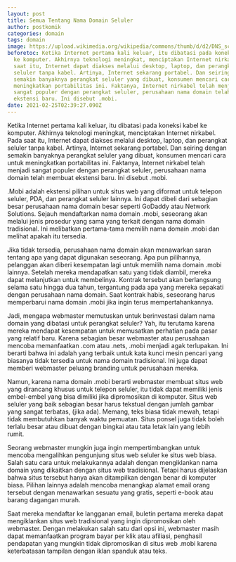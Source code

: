 ```yaml
---
layout: post
title: Semua Tentang Nama Domain Seluler
author: postkomik
categories: domain
tags: domain
image: https://upload.wikimedia.org/wikipedia/commons/thumb/d/d2/DNS_schema.svg/1024px-DNS_schema.svg.png
beforetoc: Ketika Internet pertama kali keluar, itu dibatasi pada koneksi kabel
  ke komputer. Akhirnya teknologi meningkat, menciptakan Internet nirkabel. Pada
  saat itu, Internet dapat diakses melalui desktop, laptop, dan perangkat
  seluler tanpa kabel. Artinya, Internet sekarang portabel. Dan seiring dengan
  semakin banyaknya perangkat seluler yang dibuat, konsumen mencari cara untuk
  meningkatkan portabilitas ini. Faktanya, Internet nirkabel telah menjadi
  sangat populer dengan perangkat seluler, perusahaan nama domain telah membuat
  ekstensi baru. Ini disebut .mobi.
date: 2021-02-25T02:39:27.090Z
---
```

Ketika Internet pertama kali keluar, itu dibatasi pada koneksi kabel ke komputer. Akhirnya teknologi meningkat, menciptakan Internet nirkabel. Pada saat itu, Internet dapat diakses melalui desktop, laptop, dan perangkat seluler tanpa kabel. Artinya, Internet sekarang portabel. Dan seiring dengan semakin banyaknya perangkat seluler yang dibuat, konsumen mencari cara untuk meningkatkan portabilitas ini. Faktanya, Internet nirkabel telah menjadi sangat populer dengan perangkat seluler, perusahaan nama domain telah membuat ekstensi baru. Ini disebut .mobi.  



.Mobi adalah ekstensi pilihan untuk situs web yang diformat untuk telepon seluler, PDA, dan perangkat seluler lainnya. Ini dapat dibeli dari sebagian besar perusahaan nama domain besar seperti GoDaddy atau Network Solutions. Sejauh mendaftarkan nama domain .mobi, seseorang akan melalui jenis prosedur yang sama yang terkait dengan nama domain tradisional. Ini melibatkan pertama-tama memilih nama domain .mobi dan melihat apakah itu tersedia. 



Jika tidak tersedia, perusahaan nama domain akan menawarkan saran tentang apa yang dapat digunakan seseorang. Apa pun pilihannya, pelanggan akan diberi kesempatan lagi untuk memilih nama domain .mobi lainnya. Setelah mereka mendapatkan satu yang tidak diambil, mereka dapat melanjutkan untuk membelinya. Kontrak tersebut akan berlangsung selama satu hingga dua tahun, tergantung pada apa yang mereka sepakati dengan perusahaan nama domain. Saat kontrak habis, seseorang harus memperbarui nama domain .mobi jika ingin terus mempertahankannya. 



Jadi, mengapa webmaster memutuskan untuk berinvestasi dalam nama domain yang dibatasi untuk perangkat seluler? Yah, itu terutama karena mereka mendapat kesempatan untuk memusatkan perhatian pada pasar yang relatif baru. Karena sebagian besar webmaster atau perusahaan mencoba memanfaatkan .com atau .nets, .mobi menjadi agak terlupakan. Ini berarti bahwa ini adalah yang terbaik untuk kata kunci mesin pencari yang biasanya tidak tersedia untuk nama domain tradisional. Ini juga dapat memberi webmaster peluang branding untuk perusahaan mereka.  



Namun, karena nama domain .mobi berarti webmaster membuat situs web yang dirancang khusus untuk telepon seluler, itu tidak dapat memiliki jenis embel-embel yang bisa dimiliki jika dipromosikan di komputer. Situs web seluler yang baik sebagian besar harus tekstual dengan jumlah gambar yang sangat terbatas, (jika ada). Memang, teks biasa tidak mewah, tetapi tidak membutuhkan banyak waktu pemuatan. Situs ponsel juga tidak boleh terlalu besar atau dibuat dengan bingkai atau tata letak lain yang lebih rumit. 



Seorang webmaster mungkin juga ingin mempertimbangkan untuk mencoba mengalihkan pengunjung situs web seluler ke situs web biasa. Salah satu cara untuk melakukannya adalah dengan mengiklankan nama domain yang dikaitkan dengan situs web tradisional. Tetapi harus dijelaskan bahwa situs tersebut hanya akan ditampilkan dengan benar di komputer biasa. Pilihan lainnya adalah mencoba menangkap alamat email orang tersebut dengan menawarkan sesuatu yang gratis, seperti e-book atau barang dagangan murah.



Saat mereka mendaftar ke langganan email, buletin pertama mereka dapat mengiklankan situs web tradisional yang ingin dipromosikan oleh webmaster. Dengan melakukan salah satu dari opsi ini, webmaster masih dapat memanfaatkan program bayar per klik atau afiliasi, penghasil pendapatan yang mungkin tidak dipromosikan di situs web .mobi karena keterbatasan tampilan dengan iklan spanduk atau teks.